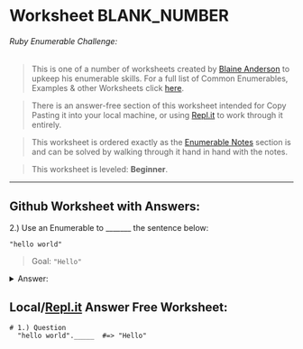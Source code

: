 # Worksheet BLANK_NUMBER
###### Ruby Enumerable Challenge:
> This is one of a number of worksheets created by [Blaine Anderson](https://github.com/BlaineAndersonDev) to upkeep his enumerable skills. For a full list of Common Enumerables, Examples & other Worksheets click [here](https://github.com/BlaineAndersonDev/coders-handbook/blob/master/ruby_enumerable_challenge.md).

> There is an answer-free section of this worksheet intended for Copy Pasting it into your local machine, or using [Repl.it](Repl.it) to work through it entirely.

> This worksheet is ordered exactly as the [Enumerable Notes](https://github.com/BlaineAndersonDev/coders-handbook/blob/master/ruby_enumerable_challenge.md) section is and can be solved by walking through it hand in hand with the notes.

> This worksheet is leveled: __Beginner__.

___

## Github Worksheet with Answers:

2.) Use an Enumerable to _______ the sentence below:

   `"hello world"`
   > Goal: `"Hello"`

  <details><summary>Answer:</summary><p><!-- Spacing Required -->

    "hello"._____    #=> "Hello"

  </p></details>

## Local/[Repl.it](Repl.it) Answer Free Worksheet:

  ```
  # 1.) Question
    "hello world"._____  #=> "Hello"


  ```

